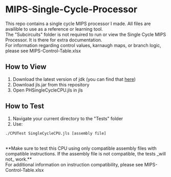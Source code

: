 # MIPS-Single-Cycle-Processor
This repo contains a single cycle MIPS processor I made. All files are availible to use as a reference or learning tool.<br/>
The "Subcircuits" folder is not required to run or view the Single Cycle MIPS Processor. It is there for extra documentation.<br/>
For information regarding control values, karnaugh maps, or branch logic, please see MIPS-Control-Table.xlsx <br/>

## How to View
1. Download the latest version of jdk (you can find that [here](https://www.oracle.com/java/technologies/downloads/))
2. Download jls.jar from this repository
3. Open PHSingleCycleCPU.jls in jls

## How to Test
1. Navigate your current directory to the "Tests" folder
2. Use:<br/>
```
./CPUTest SingleCycleCPU.jls [assembly file]
```
<br/>
**Make sure to test this CPU using only compatible assembly files with compatible instructions. If the assembly file is not compatible, the tests _will not_ work.**<br/>
For additional information on instruction compatibility, please see MIPS-Control-Table.xlsx
